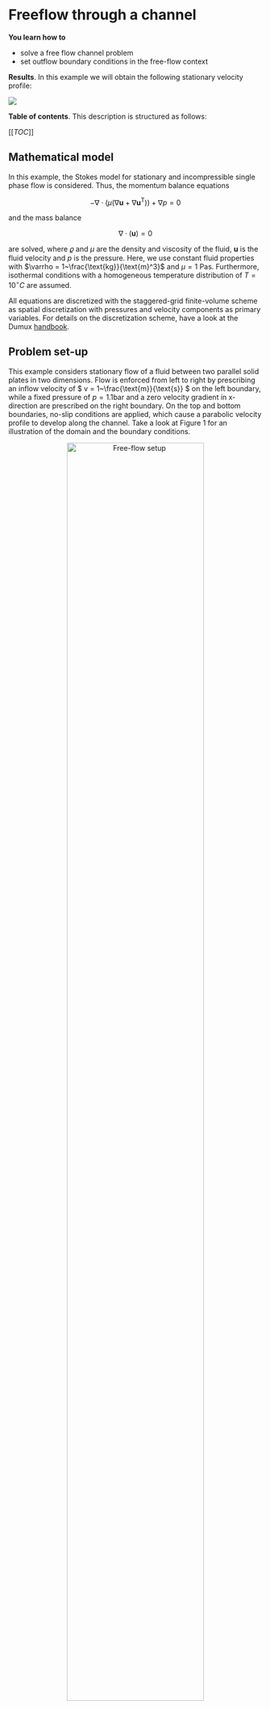 <!-- Important: This file has been automatically generated by generate_example_docs.py. Do not edit this file directly! -->

# Freeflow through a channel

__You learn how to__

* solve a free flow channel problem
* set outflow boundary conditions in the free-flow context

__Results__. In this example we will obtain the following stationary velocity profile:

![](./img/velocity.png)

__Table of contents__. This description is structured as follows:

[[_TOC_]]

## Mathematical model
In this example, the Stokes model for stationary and incompressible single phase flow is considered.
Thus, the momentum balance equations

```math
- \nabla\cdot\left(\mu\left(\nabla\boldsymbol{u}+\nabla\boldsymbol{u}^{\text{T}}\right)\right)+ \nabla p = 0
```

and the mass balance

```math
\nabla \cdot \left(\boldsymbol{u}\right) =0
```

are solved, where $`\varrho`$ and $`\mu`$ are the density and viscosity of the fluid,
$`\boldsymbol{u}`$ is the fluid velocity and $`p`$ is the pressure. Here, we use constant fluid
properties with $`\varrho = 1~\frac{\text{kg}}{\text{m}^3}`$ and $`\mu = 1~\text{Pa}\text{s}`$.
Furthermore, isothermal conditions with a homogeneous temperature distribution of $`T=10^\circ C`$ are assumed.

All equations are discretized with the staggered-grid finite-volume scheme as spatial discretization
with pressures and velocity components as primary variables. For details on the discretization scheme,
have a look at the Dumux [handbook](https://dumux.org/handbook).

## Problem set-up
This example considers stationary flow of a fluid between two parallel solid plates in two dimensions.
Flow is enforced from left to right by prescribing an inflow velocity of $` v = 1~\frac{\text{m}}{\text{s}} `$
on the left boundary, while a fixed pressure of $`p = 1.1 \text{bar}`$ and a zero velocity gradient
in x-direction are prescribed on the right boundary. On the top and bottom boundaries, no-slip
conditions are applied, which cause a parabolic velocity profile to develop along the channel.
Take a look at Figure 1 for an illustration of the domain and the boundary conditions.

<figure>
    <center>
        <img src="img/setup.png" alt="Free-flow setup" width="80%"/>
        <figcaption> <b> Fig.1 </b> - Setup for the free flow problem.</figcaption>
    </center>
</figure>

# Implementation

## Folder layout and files

```
└── freeflowchannel/
    ├── CMakeLists.txt          -> build system file
    ├── main.cc                 -> main program flow
    ├── params.input            -> runtime parameters
    ├── properties.hh           -> compile time configuration
    └── problem.hh              -> boundary & initial conditions
```


## Compile-time settings (`properties.hh`)

In this file, the type tag used for this simulation is defined,
for which we then specialize `properties` to the needs of the desired setup.


<details open>
<summary><b>Click to hide/show the file documentation</b> (or inspect the [source code](properties.hh))</summary>


### Includes
<details><summary> Click to show includes</summary>

The `NavierStokes` type tag specializes most of the `properties` required for Navier-
Stokes single-phase flow simulations in DuMuX. We will use this in the following to inherit the
respective properties and subsequently specialize those `properties` for our
type tag, which we want to modify or for which no meaningful default can be set.

```cpp
#include <dumux/freeflow/navierstokes/model.hh>
```

We want to use `YaspGrid`, an implementation of the dune grid interface for structured grids:

```cpp
#include <dune/grid/yaspgrid.hh>
```

In this example, we want to discretize the equations with the staggered-grid
scheme which is so far the only available option for free-flow models in DuMux:

```cpp
#include <dumux/discretization/staggered/freeflow/properties.hh>
```

The fluid properties are specified in the following headers (we use a liquid with constant properties as the fluid phase):

```cpp
#include <dumux/material/fluidsystems/1pliquid.hh>
#include <dumux/material/components/constant.hh>
```

We include the problem header used for this simulation.

```cpp
#include "problem.hh"
```

</details>

### Type tag definition

We define a type tag for our simulation with the name `ChannelExample`
and inherit the `properties` specialized for the type tags `NavierStokes` and `StaggeredFreeFlowModel`.
This way, most of the `properties` required for Navier-Stokes single-phase flow simulations
using the staggered-grid scheme are conveniently specialized for our new type tag.
However, some properties depend on user choices and no meaningful default value can be set.
Those properties will be adressed later in this file.
Please note that, in this example, we actually want to solve the Stokes instead of the
Navier-Stokes equations. This can be achieved at runtime by setting the parameter
`Problem.EnableInertiaTerms = false`. Have a look at the input file `params.input`
to see how this is done in this example.

```cpp
// We enter the namespace Dumux::Properties in order to import the entire Dumux namespace for general use:
namespace Dumux::Properties {

// declaration of the `ChannelExample` type tag for the single-phase flow problem
namespace TTag {
struct ChannelExample { using InheritsFrom = std::tuple<NavierStokes, StaggeredFreeFlowModel>; };
} // namespace TTag
```

### Property specializations

In the following piece of code, mandatory `properties` for which no meaningful
default can be set, are specialized for our type tag `ChannelExample`.

```cpp
// This sets the grid type used for the simulation. Here, we use a structured 2D grid.
template<class TypeTag>
struct Grid<TypeTag, TTag::ChannelExample> { using type = Dune::YaspGrid<2>; };

// This sets our problem class (see problem.hh) containing initial and boundary conditions.
template<class TypeTag>
struct Problem<TypeTag, TTag::ChannelExample> { using type = Dumux::ChannelExampleProblem<TypeTag> ; };

// This sets the fluid system to be used. Here, we use a liquid with constant properties as fluid phase.
template<class TypeTag>
struct FluidSystem<TypeTag, TTag::ChannelExample>
{
    using Scalar = GetPropType<TypeTag, Properties::Scalar>;
    using type = FluidSystems::OnePLiquid<Scalar, Components::Constant<1, Scalar> >;
};
```

We also set some properties related to memory management
throughout the simulation.
<details><summary> Click to show caching properties</summary>

In Dumux, one has the option to activate/deactive the grid-wide caching of
geometries and variables. If active, the CPU time can be significantly reduced
as less dynamic memory allocation procedures are necessary. Per default, grid-wide
caching is disabled to ensure minimal memory requirements, however, in this example we
want to active all available caches, which significanlty increases the memory
demand but makes the simulation faster.


```cpp
// This enables grid-wide caching of the volume variables.
template<class TypeTag>
struct EnableGridVolumeVariablesCache<TypeTag, TTag::ChannelExample> { static constexpr bool value = true; };
//This enables grid wide caching for the flux variables.
template<class TypeTag>
struct EnableGridFluxVariablesCache<TypeTag, TTag::ChannelExample> { static constexpr bool value = true; };
// This enables grid-wide caching for the finite volume grid geometry
template<class TypeTag>
struct EnableGridGeometryCache<TypeTag, TTag::ChannelExample> { static constexpr bool value = true; };
} // end namespace Dumux::Properties
```

</details>

</details>



## Initial and boundary conditions (`problem.hh`)

This file contains the __problem class__ which defines the initial and boundary
conditions for the Navier-Stokes single-phase flow simulation.


<details open>
<summary><b>Click to hide/show the file documentation</b> (or inspect the [source code](problem.hh))</summary>


### Include files

The only include we need here is the `NavierStokesProblem` class, the base
class from which we will derive.

```cpp
#include <dumux/freeflow/navierstokes/problem.hh>
```

### The problem class
We enter the problem class where all necessary boundary conditions and initial conditions are set for our simulation.
As we are solving a problem related to free flow, we inherit from the base class `NavierStokesProblem`.

```cpp
namespace Dumux {

template <class TypeTag>
class ChannelExampleProblem : public NavierStokesProblem<TypeTag>
{
    // A few convenience aliases used throughout this class.
    using ParentType = NavierStokesProblem<TypeTag>;
    using BoundaryTypes = GetPropType<TypeTag, Properties::BoundaryTypes>;
    using GridGeometry = GetPropType<TypeTag, Properties::GridGeometry>;
    using FVElementGeometry = typename GridGeometry::LocalView;
    using SubControlVolumeFace = typename GridGeometry::SubControlVolumeFace;
    using Indices = typename GetPropType<TypeTag, Properties::ModelTraits>::Indices;
    using NumEqVector = GetPropType<TypeTag, Properties::NumEqVector>;
    using PrimaryVariables = GetPropType<TypeTag, Properties::PrimaryVariables>;
    using Scalar = GetPropType<TypeTag, Properties::Scalar>;

    using Element = typename GridGeometry::GridView::template Codim<0>::Entity;
    using GlobalPosition = typename Element::Geometry::GlobalCoordinate;

public:
    // This is the constructor of our problem class:
    // Within the constructor, we set the inlet velocity to a run-time specified value.
    // If no run-time value is specified, we set the outlet pressure to 1.1e5 Pa.
    ChannelExampleProblem(std::shared_ptr<const GridGeometry> gridGeometry)
    : ParentType(gridGeometry)
    {
        inletVelocity_ = getParam<Scalar>("Problem.InletVelocity");
        outletPressure_ = getParam<Scalar>("Problem.OutletPressure", 1.1e5);
    }
```

#### Boundary conditions
With the following function we define the __type of boundary conditions__ depending on the location.
Three types of boundary conditions can be specified: Dirichlet, Neumann or outflow boundary conditions. On
Dirichlet boundaries, the values of the primary variables need to be fixed. On a Neumann boundaries,
values for derivatives need to be fixed. Outflow conditions set a gradient of zero in normal direction towards the boundary
for the respective primary variables (excluding pressure).
When Dirichlet conditions are set for the pressure, the velocity gradient
with respect to the direction normal to the boundary is automatically set to zero.

```cpp
    BoundaryTypes boundaryTypesAtPos(const GlobalPosition& globalPos) const
    {
        BoundaryTypes values;

        if (isInlet_(globalPos))
        {
            // We specify Dirichlet boundary conditions for the velocity on the left of our domain
            values.setDirichlet(Indices::velocityXIdx);
            values.setDirichlet(Indices::velocityYIdx);
        }
        else if (isOutlet_(globalPos))
        {
            // We fix the pressure on the right side of the domain
            values.setDirichlet(Indices::pressureIdx);
        }
        else
        {
            // We specify Dirichlet boundary conditions for the velocity on the remaining boundaries (lower and upper wall)
            values.setDirichlet(Indices::velocityXIdx);
            values.setDirichlet(Indices::velocityYIdx);
        }

        return values;
    }
```

The following function specifies the __values on Dirichlet boundaries__.
We need to define values for the primary variables (velocity and pressure).

```cpp
    PrimaryVariables dirichletAtPos(const GlobalPosition& globalPos) const
    {
        // Use the initial values as default Dirichlet values
        PrimaryVariables values = initialAtPos(globalPos);

        // Set a no-slip condition at the top and bottom wall of the channel
        if (!isInlet_(globalPos))
            values[Indices::velocityXIdx] = 0.0;

        return values;
    }
```

The following function defines the initial conditions.

```cpp
    PrimaryVariables initialAtPos(const GlobalPosition& globalPos) const
    {
        PrimaryVariables values;

        // Set the pressure and velocity values
        values[Indices::pressureIdx] = outletPressure_;
        values[Indices::velocityXIdx] = inletVelocity_;
        values[Indices::velocityYIdx] = 0.0;

        return values;
    }
```

#### Temperature distribution
We need to specify a constant temperature for our isothermal problem.
Fluid properties that depend on temperature will be calculated with this value.
This would be important if another fluidsystem was used.

```cpp
    Scalar temperature() const
    { return 273.15 + 10; }
```

The inlet is at the left side of the physical domain.

```cpp
private:
    bool isInlet_(const GlobalPosition& globalPos) const
    { return globalPos[0] < eps_; }
```

The outlet is at the right side of the physical domain.

```cpp
    bool isOutlet_(const GlobalPosition& globalPos) const
    { return globalPos[0] > this->gridGeometry().bBoxMax()[0] - eps_; }
```

Finally, private variables are declared:

```cpp
    static constexpr Scalar eps_ = 1e-6;
    Scalar inletVelocity_;
    Scalar outletPressure_;

}; // end class definition of ChannelExampleProblem
} // end namespace Dumux
```


</details>



## The main file (`main.cc`)

<details open>
<summary><b>Click to hide/show the file documentation</b> (or inspect the [source code](main.cc))</summary>


### Included header files
<details><summary> Click to show includes</summary>
These are DUNE helper classes related to parallel computations and file I/O

```cpp
#include <dune/common/parallel/mpihelper.hh>
#include <dune/grid/io/file/dgfparser/dgfexception.hh>
```

The following headers include functionality related to property definition or retrieval, as well as
the retrieval of input parameters specified in the input file or via the command line.

```cpp
#include <dumux/common/properties.hh>
#include <dumux/common/parameters.hh>
```

The following files contains the non-linear Newton solver, the available linear solver backends and the assembler for the linear
systems arising from the staggered-grid discretization.

```cpp
#include <dumux/nonlinear/newtonsolver.hh>
#include <dumux/linear/seqsolverbackend.hh>
#include <dumux/assembly/staggeredfvassembler.hh>
#include <dumux/assembly/diffmethod.hh> // analytic or numeric differentiation
```

The following class provides a convenient way of writing of dumux simulation results to VTK format.

```cpp
#include <dumux/io/staggeredvtkoutputmodule.hh>
```

The gridmanager constructs a grid from the information in the input or grid file.
Many different Dune grid implementations are supported, of which a list can be found
in `gridmanager.hh`.

```cpp
#include <dumux/io/grid/gridmanager.hh>
```

This class contains functionality for additional flux output.

```cpp
#include <dumux/freeflow/navierstokes/staggered/fluxoversurface.hh>
```

In this header, a `TypeTag` is defined, which collects
the properties that are required for the simulation.
It also contains the actual problem with initial and boundary conditions.
For detailed information, please have a look
at the documentation provided therein.

```cpp
#include "properties.hh"
```

</details>

### The main function
We will now discuss the main program flow implemented within the `main` function.
At the beginning of each program using Dune, an instance of `Dune::MPIHelper` has to
be created. Moreover, we parse the run-time arguments from the command line and the
input file:

```cpp
int main(int argc, char** argv) try
{
    using namespace Dumux;

    // The Dune MPIHelper must be instantiated for each program using Dune
    const auto& mpiHelper = Dune::MPIHelper::instance(argc, argv);

    // parse command line arguments and input file
    Parameters::init(argc, argv);
```

We define a convenienc alias for the type tag of the problem. The type
tag contains all the properties that are needed to define the model and the problem
setup. Throughout the main file, we will obtain types defined for this type tag
using the property system, i.e. with `GetPropType`.

```cpp
    using TypeTag = Properties::TTag::ChannelExample;
```

#### Step 1: Create the grid
The `GridManager` class creates the grid from information given in the input file.
This can either be a grid file, or in the case of structured grids, one can specify the coordinates
of the corners of the grid and the number of cells to be used to discretize each spatial direction.

```cpp
    GridManager<GetPropType<TypeTag, Properties::Grid>> gridManager;
    gridManager.init();

    // We compute on the leaf grid view.
    const auto& leafGridView = gridManager.grid().leafGridView();
```

### Step 2: Setting up and solving the problem
First, a finite volume grid geometry is constructed from the grid that was created above.
This builds the sub-control volumes (scv) and sub-control volume faces (scvf) for each element
of the grid partition.

```cpp
    using GridGeometry = GetPropType<TypeTag, Properties::GridGeometry>;
    auto gridGeometry = std::make_shared<GridGeometry>(leafGridView);
    gridGeometry->update();
```

We now instantiate the problem, in which we define the boundary and initial conditions.

```cpp
    using Problem = GetPropType<TypeTag, Properties::Problem>;
    auto problem = std::make_shared<Problem>(gridGeometry);
```

We set a solution vector which consist of two parts: one part (indexed by `cellCenterIdx`)
is for the pressure degrees of freedom (`dofs`) living in grid cell centers. Another part
(indexed by `faceIdx`) is for degrees of freedom defining the normal velocities on grid cell faces.
We initialize the solution vector by what was defined as the initial solution of the the problem.

```cpp
    using SolutionVector = GetPropType<TypeTag, Properties::SolutionVector>;
    SolutionVector x;
    x[GridGeometry::cellCenterIdx()].resize(gridGeometry->numCellCenterDofs());
    x[GridGeometry::faceIdx()].resize(gridGeometry->numFaceDofs());
    problem->applyInitialSolution(x);
```

The grid variables are used store variables (primary and secondary variables) on sub-control volumes and faces (volume and flux variables).

```cpp
    using GridVariables = GetPropType<TypeTag, Properties::GridVariables>;
    auto gridVariables = std::make_shared<GridVariables>(problem, gridGeometry);
    gridVariables->init(x);
```

We then initialize the predefined model-specific output vtk output.

```cpp
    using IOFields = GetPropType<TypeTag, Properties::IOFields>;
    StaggeredVtkOutputModule<GridVariables, SolutionVector> vtkWriter(*gridVariables, x, problem->name());
    IOFields::initOutputModule(vtkWriter); // Add model specific output fields
    vtkWriter.write(0.0);
```

<details><summary> Click to show calculation of surface fluxes</summary>
We set up two surfaces over which fluxes are calculated.
We determine the extensions [xMin,xMax]x[yMin,yMax] of the physical domain.
The first surface (added by the first call of addSurface) shall be placed at the middle of the channel.
If we have an odd number of cells in x-direction, there would not be any cell faces
at the position of the surface (which is required for the flux calculation).
In this case, we add half a cell-width to the x-position in order to make sure that
the cell faces lie on the surface. This assumes a regular cartesian grid.
The second surface (second call of addSurface) is placed at the outlet of the channel.

```cpp
    FluxOverSurface<GridVariables,
                    SolutionVector,
                    GetPropType<TypeTag, Properties::ModelTraits>,
                    GetPropType<TypeTag, Properties::LocalResidual>> flux(*gridVariables, x);

    using Scalar = GetPropType<TypeTag, Properties::Scalar>;

    const Scalar xMin = gridGeometry->bBoxMin()[0];
    const Scalar xMax = gridGeometry->bBoxMax()[0];
    const Scalar yMin = gridGeometry->bBoxMin()[1];
    const Scalar yMax = gridGeometry->bBoxMax()[1];

    const Scalar planePosMiddleX = xMin + 0.5*(xMax - xMin);
    int numCellsX = getParam<std::vector<int>>("Grid.Cells")[0];

    const unsigned int refinement = getParam<unsigned int>("Grid.Refinement", 0);
    numCellsX *= (1<<refinement);

    const Scalar offsetX = (numCellsX % 2 == 0) ? 0.0 : 0.5*((xMax - xMin) / numCellsX);

    using GridView = typename GridGeometry::GridView;
    using Element = typename GridView::template Codim<0>::Entity;
    using GlobalPosition = typename Element::Geometry::GlobalCoordinate;

    const auto p0middle = GlobalPosition{planePosMiddleX + offsetX, yMin};
    const auto p1middle = GlobalPosition{planePosMiddleX + offsetX, yMax};
    flux.addSurface("middle", p0middle, p1middle);

    const auto p0outlet = GlobalPosition{xMax, yMin};
    const auto p1outlet = GlobalPosition{xMax, yMax};
    flux.addSurface("outlet", p0outlet, p1outlet);
```

</details>
We create and initialize the assembler for the stationary problem.
This is where the Jacobian matrix for the Newton solver is assembled.

```cpp
    using Assembler = StaggeredFVAssembler<TypeTag, DiffMethod::numeric>;
    auto assembler = std::make_shared<Assembler>(problem, gridGeometry, gridVariables);
```

We use UMFPack as direct linear solver within each Newton iteration.

```cpp
    using LinearSolver = Dumux::UMFPackBackend;
    auto linearSolver = std::make_shared<LinearSolver>();
```

This example considers a linear problem (incompressible Stokes flow), therefore
the non-linear Newton solver is not really necessary.
For sake of generality, we nevertheless use it here such that the example can be easily
changed to a non-linear problem by switching on the inertia terms in the input file or by choosing a compressible fluid.
In the following piece of code we instantiate the non-linear newton solver and let it solve
the problem.

```cpp
    // alias for and instantiation of the newton solver
    using NewtonSolver = Dumux::NewtonSolver<Assembler, LinearSolver>;
    NewtonSolver nonLinearSolver(assembler, linearSolver);

    // Solve the (potentially non-linear) system.
    nonLinearSolver.solve(x);
```

In the following we calculate mass and volume fluxes over the planes specified above
(you have to click to unfold the code showing how to set up the surface fluxes).

```cpp
    flux.calculateMassOrMoleFluxes();
    flux.calculateVolumeFluxes();
```

### Final Output
We write the VTK output and print the mass/energy/volume fluxes over the planes.
We conclude by printing the dumux end message.

```cpp
    vtkWriter.write(1.0);

    if (GetPropType<TypeTag, Properties::ModelTraits>::enableEnergyBalance())
    {
        std::cout << "mass / energy flux at middle is: " << flux.netFlux("middle") << std::endl;
        std::cout << "mass / energy flux at outlet is: " << flux.netFlux("outlet") << std::endl;
    }
    else
    {
        std::cout << "mass flux at middle is: " << flux.netFlux("middle") << std::endl;
        std::cout << "mass flux at outlet is: " << flux.netFlux("outlet") << std::endl;
    }

    std::cout << "volume flux at middle is: " << flux.netFlux("middle")[0] << std::endl;
    std::cout << "volume flux at outlet is: " << flux.netFlux("outlet")[0] << std::endl;

    if (mpiHelper.rank() == 0)
        Parameters::print();

    return 0;
} // end main
```

#### Exception handling
In this part of the main file we catch and print possible exceptions that could
occur during the simulation.
<details><summary> Click to show exception handler</summary>

```cpp
// errors related to run-time parameters
catch (Dumux::ParameterException &e)
{
    std::cerr << std::endl << e << " ---> Abort!" << std::endl;
    return 1;
}
// errors related to the parsing of Dune grid files
catch (Dune::DGFException & e)
{
    std::cerr << "DGF exception thrown (" << e <<
                 "). Most likely, the DGF file name is wrong "
                 "or the DGF file is corrupted, "
                 "e.g. missing hash at end of file or wrong number (dimensions) of entries."
                 << " ---> Abort!" << std::endl;
    return 2;
}
// generic error handling with Dune::Exception
catch (Dune::Exception &e)
{
    std::cerr << "Dune reported error: " << e << " ---> Abort!" << std::endl;
    return 3;
}
// other exceptions
catch (...)
{
    std::cerr << "Unknown exception thrown! ---> Abort!" << std::endl;
    return 4;
}
```

</details>

</details>

